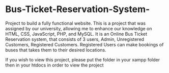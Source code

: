 # Bus-Ticket-Reservation-System-
Project to build a fully functional website.
This is a project that was assigned by our university, allowing me to enhance our knowledge on HTML, CSS, JavaScript, PHP, and MySQL. It is an Online Bus Ticket Reservation system, that consists of 3 users, Admin, Unregistered Customers, Registered Customers. Registered Users can make bookings of buses that takes them to their desired locations.

If you wish to view this project, please put the folder in your xampp folder then in your htdocs in order to view the project
